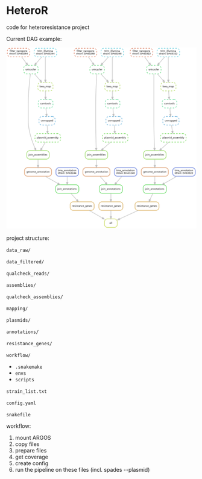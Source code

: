 # HeteroR
code for heteroresistance project

Current DAG example:

![dag](figures/dag_full.png)

project structure:

`data_raw/`

`data_filtered/`

`qualcheck_reads/`

`assemblies/`

`qualcheck_assemblies/`

`mapping/`

`plasmids/`

`annotations/`

`resistance_genes/`

`workflow/`
 - `.snakemake`
 - `envs`
 - `scripts`

`strain_list.txt`

`config.yaml`

`snakefile`

workflow:

1. mount ARGOS
2. copy files
3. prepare files
4. get coverage
5. create config
6. run the pipeline on these files (incl. spades --plasmid)